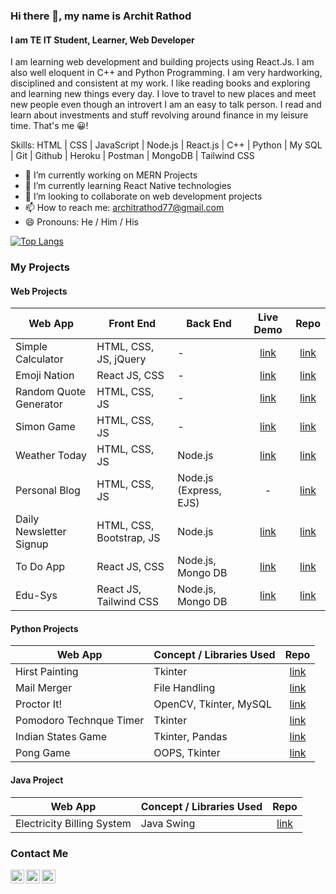 ### Hi there 👋, my name is Archit Rathod
#### I am TE IT Student, Learner, Web Developer
<!--
![I am TE IT Student, Learner, Web Developer](https://github.com/Archit1706/Archit1706/blob/main/Poster%20Archit%20Rathod.png)
-->
I am learning web development and building projects using React.Js. I am also well eloquent in C++ and Python Programming.
I am very hardworking, disciplined and consistent at my work. I like reading books and exploring and learning new things every day. 
I love to travel to new places and meet new people even though an introvert I am an easy to talk person. I read and learn about investments and stuff revolving around finance in my leisure time. That's me 😀!

Skills: HTML | CSS | JavaScript | Node.js | React.js | C++ | Python | My SQL | Git | Github | Heroku | Postman | MongoDB | Tailwind CSS

- 🔭 I’m currently working on MERN Projects 
- 🌱 I’m currently learning React Native technologies 
- 👯 I’m looking to collaborate on web development projects 
- 📫 How to reach me: architrathod77@gmail.com 
- 😄 Pronouns: He / Him / His 
  

[![Top Langs](https://github-readme-stats.vercel.app/api/top-langs/?username=Archit1706)](https://github.com/anuraghazra/github-readme-stats)

### My Projects

#### Web Projects

Web App | Front End | Back End | Live Demo | Repo
------- | --------- | -------- | :-------: | :--:
Simple Calculator | HTML, CSS, JS, jQuery | - | [link](https://archit1706.github.io/Simple-Calculator/) | [link](https://github.com/Archit1706/Simple-Calculator)
Emoji Nation | React JS, CSS | - | [link](https://emoji-nation.netlify.app/) | [link](https://github.com/Archit1706/Emoji-Nation)
Random Quote Generator | HTML, CSS, JS | - | [link](https://archit1706.github.io/Random-Quote-Generator/) | [link](https://github.com/Archit1706/Random-Quote-Generator)
Simon Game | HTML, CSS, JS | - | [link](https://archit1706.github.io/The-Simon-Game/) | [link](https://github.com/Archit1706/The-Simon-Game)
Weather Today | HTML, CSS, JS | Node.js | [link](https://weather-today.architrathod1.repl.co/) | [link](https://github.com/Archit1706/Weather-Today)
Personal Blog | HTML, CSS, JS | Node.js (Express, EJS) | - | [link](https://github.com/Archit1706/Personal-Blog)
Daily Newsletter Signup | HTML, CSS, Bootstrap, JS | Node.js | [link](https://salty-hollows-02401.herokuapp.com/) | [link](https://github.com/Archit1706/Daily-Newsletter-SignUp)
To Do App | React JS, CSS | Node.js, Mongo DB | [link](https://calm-profiterole-70f2a5.netlify.app/) | [link](https://github.com/Archit1706/To-Do-App)
Edu-Sys | React JS, Tailwind CSS | Node.js, Mongo DB | [link](https://edusys-tsec.netlify.app/) | [link](https://github.com/Archit1706/EduSys-Frontend)


#### Python Projects

Web App | Concept / Libraries Used | Repo
------- | ----------- | :--:
Hirst Painting | Tkinter | [link](https://github.com/Archit1706/Hirst-Painting)
Mail Merger | File Handling | [link](https://github.com/Archit1706/Mail-Merger)
Proctor It! | OpenCV, Tkinter, MySQL | [link](https://github.com/Archit1706/PROCTOR_IT-A-Virtual-Invigilator)
Pomodoro Technque Timer | Tkinter | [link](https://github.com/Archit1706/Pomodoro-Technique-Timer)
Indian States Game | Tkinter, Pandas | [link](https://github.com/Archit1706/India-States-Game)
Pong Game | OOPS, Tkinter | [link](https://github.com/Archit1706/Pong-Game)


#### Java Project

Web App | Concept / Libraries Used | Repo
------- | ----------- | :--:
Electricity Billing System | Java Swing | [link](https://github.com/Archit1706/Electricity-Billing-System-Mini-Project-Sem3)


<!--
### Github Stats

![GitHub stats](https://github-readme-stats.vercel.app/api?username=Archit1706&show_icons=true)  

### Github Activity Graph

![GitHub Activity Graph](https://activity-graph.herokuapp.com/graph?username=Archit1706) 

-->
### Contact Me
<!-- <a href="https://www.instagram.com/">
  <img align="left" alt="Archit's Instagram" width="22px" src="https://raw.githubusercontent.com/hussainweb/hussainweb/main/icons/instagram.png" />
</a> -->
<a href="https://discordapp.com/users/795287895681925151/">
  <img align="left" alt="Archit's Discord" width="22px" src="https://raw.githubusercontent.com/peterthehan/peterthehan/master/assets/discord.svg" />
</a>
<a href="https://twitter.com/ArchitRathod_17">
  <img align="left" alt="Archit Rathod | Twitter" width="22px" src="https://raw.githubusercontent.com/peterthehan/peterthehan/master/assets/twitter.svg" />
</a>
<a href="https://www.linkedin.com/in/archit-rathod">
  <img align="left" alt="Archit's LinkedIN" width="22px" src="https://raw.githubusercontent.com/peterthehan/peterthehan/master/assets/linkedin.svg" />
</a>


